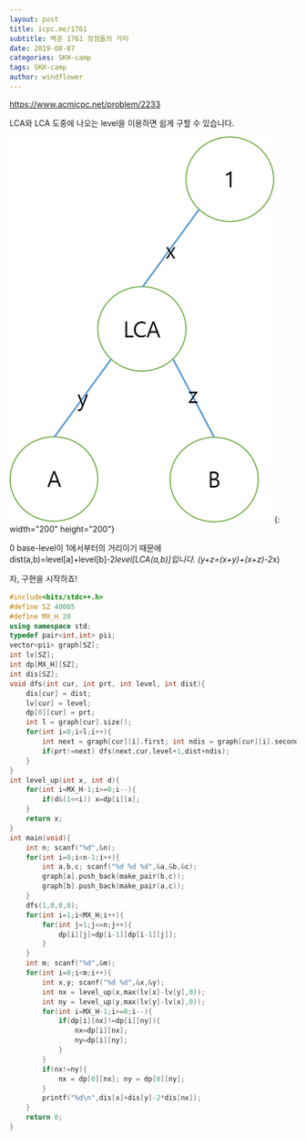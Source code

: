 ```yaml
---
layout: post
title: icpc.me/1761
subtitle: 백준 1761 정점들의 거리
date: 2019-08-07
categories: SKH-camp
tags: SKH-camp
author: windflower
---
```


<https://www.acmicpc.net/problem/2233>

LCA와 LCA 도중에 나오는 level을 이용하면 쉽게 구할 수 있습니다.

![트리](/img/2019-08-07-icpc1761.png){: width="200" height="200"}

0 base-level이 1에서부터의 거리이기 때문에 dist(a,b)=level[a]+level[b]-2*level[LCA(a,b)]입니다. (y+z=(x+y)+(x+z)-2*x)

자, 구현을 시작하죠!

```cpp
#include<bits/stdc++.h>
#define SZ 40005
#define MX_H 20
using namespace std;
typedef pair<int,int> pii;
vector<pii> graph[SZ];
int lv[SZ];
int dp[MX_H][SZ];
int dis[SZ];
void dfs(int cur, int prt, int level, int dist){
	dis[cur] = dist;
	lv[cur] = level;
	dp[0][cur] = prt;
	int l = graph[cur].size();
	for(int i=0;i<l;i++){
		int next = graph[cur][i].first; int ndis = graph[cur][i].second;
		if(prt!=next) dfs(next,cur,level+1,dist+ndis);
	}
}
int level_up(int x, int d){
	for(int i=MX_H-1;i>=0;i--){
		if(d&(1<<i)) x=dp[i][x];
	}
	return x;
}
int main(void){
	int n; scanf("%d",&n);
	for(int i=0;i<n-1;i++){
		int a,b,c; scanf("%d %d %d",&a,&b,&c);
		graph[a].push_back(make_pair(b,c));
		graph[b].push_back(make_pair(a,c));
	}
	dfs(1,0,0,0);
	for(int i=1;i<MX_H;i++){
		for(int j=1;j<=n;j++){
			dp[i][j]=dp[i-1][dp[i-1][j]];
		}
	}
	int m; scanf("%d",&m);
	for(int i=0;i<m;i++){
		int x,y; scanf("%d %d",&x,&y);
		int nx = level_up(x,max(lv[x]-lv[y],0));
		int ny = level_up(y,max(lv[y]-lv[x],0));
		for(int i=MX_H-1;i>=0;i--){
			if(dp[i][nx]!=dp[i][ny]){
				nx=dp[i][nx];
				ny=dp[i][ny];
			}
		}
		if(nx!=ny){
			nx = dp[0][nx]; ny = dp[0][ny];
		}
		printf("%d\n",dis[x]+dis[y]-2*dis[nx]);		
	}
	return 0;
}
```
